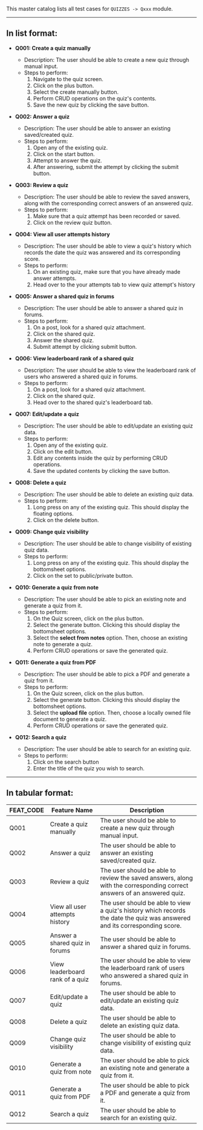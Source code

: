 This master catalog lists all test cases for `QUIZZES -> Qxxx` module.

---

## In list format:

- **Q001: Create a quiz manually**

  - Description: The user should be able to create a new quiz through manual input.
  - Steps to perform:
    1. Navigate to the quiz screen.
    2. Click on the plus button.
    3. Select the create manually button.
    4. Perform CRUD operations on the quiz's contents.
    5. Save the new quiz by clicking the save button.

- **Q002: Answer a quiz**

  - Description: The user should be able to answer an existing saved/created quiz.
  - Steps to perform:
    1. Open any of the existing quiz.
    2. Click on the start button.
    3. Attempt to answer the quiz.
    4. After answering, submit the attempt by clicking the submit button.

- **Q003: Review a quiz**

  - Description: The user should be able to review the saved answers, along with the corresponding correct answers of an answered quiz.
  - Steps to perform:
    1. Make sure that a quiz attempt has been recorded or saved.
    2. Click on the review quiz button.

- **Q004: View all user attempts history**

  - Description: The user should be able to view a quiz's history which records the date the quiz was answered and its corresponding score.
  - Steps to perform:
    1. On an existing quiz, make sure that you have already made answer attempts.
    2. Head over to the your attempts tab to view quiz attempt's history

- **Q005: Answer a shared quiz in forums**

  - Description: The user should be able to answer a shared quiz in forums.
  - Steps to perform:
    1. On a post, look for a shared quiz attachment.
    2. Click on the shared quiz.
    3. Answer the shared quiz.
    4. Submit attempt by clicking submit button.

- **Q006: View leaderboard rank of a shared quiz**

  - Description: The user should be able to view the leaderboard rank of users who answered a shared quiz in forums.
  - Steps to perform:
    1. On a post, look for a shared quiz attachment.
    2. Click on the shared quiz.
    3. Head over to the shared quiz's leaderboard tab.

- **Q007: Edit/update a quiz**

  - Description: The user should be able to edit/update an existing quiz data.
  - Steps to perform:
    1. Open any of the existing quiz.
    2. Click on the edit button.
    3. Edit any contents inside the quiz by performing CRUD operations.
    4. Save the updated contents by clicking the save button.

- **Q008: Delete a quiz**

  - Description: The user should be able to delete an existing quiz data.
  - Steps to perform:
    1. Long press on any of the existing quiz. This should display the floating options.
    2. Click on the delete button.

- **Q009: Change quiz visibility**

  - Description: The user should be able to change visibility of existing quiz data.
  - Steps to perform:
    1. Long press on any of the existing quiz. This should display the bottomsheet options.
    2. Click on the set to public/private button.

- **Q010: Generate a quiz from note**

  - Description: The user should be able to pick an existing note and generate a quiz from it.
  - Steps to perform:
    1. On the Quiz screen, click on the plus button.
    2. Select the generate button. Clicking this should display the bottomsheet options.
    3. Select the **select from notes** option. Then, choose an existing note to generate a quiz.
    4. Perform CRUD operations or save the generated quiz.

- **Q011: Generate a quiz from PDF**

  - Description: The user should be able to pick a PDF and generate a quiz from it.
  - Steps to perform:
    1. On the Quiz screen, click on the plus button.
    2. Select the generate button. Clicking this should display the bottomsheet options.
    3. Select the **upload file** option. Then, choose a locally owned file document to generate a quiz.
    4. Perform CRUD operations or save the generated quiz.

- **Q012: Search a quiz**
  - Description: The user should be able to search for an existing quiz.
  - Steps to perform:
    1. Click on the search button
    2. Enter the title of the quiz you wish to search.

---

## In tabular format:

| FEAT_CODE | Feature Name                    | Description                                                                                                                |
| --------- | ------------------------------- | -------------------------------------------------------------------------------------------------------------------------- |
| Q001      | Create a quiz manually          | The user should be able to create a new quiz through manual input.                                                         |
| Q002      | Answer a quiz                   | The user should be able to answer an existing saved/created quiz.                                                          |
| Q003      | Review a quiz                   | The user should be able to review the saved answers, along with the corresponding correct answers of an answered quiz.     |
| Q004      | View all user attempts history  | The user should be able to view a quiz's history which records the date the quiz was answered and its corresponding score. |
| Q005      | Answer a shared quiz in forums  | The user should be able to answer a shared quiz in forums.                                                                 |
| Q006      | View leaderboard rank of a quiz | The user should be able to view the leaderboard rank of users who answered a shared quiz in forums.                        |
| Q007      | Edit/update a quiz              | The user should be able to edit/update an existing quiz data.                                                              |
| Q008      | Delete a quiz                   | The user should be able to delete an existing quiz data.                                                                   |
| Q009      | Change quiz visibility          | The user should be able to change visibility of existing quiz data.                                                        |
| Q010      | Generate a quiz from note       | The user should be able to pick an existing note and generate a quiz from it.                                              |
| Q011      | Generate a quiz from PDF        | The user should be able to pick a PDF and generate a quiz from it.                                                         |
| Q012      | Search a quiz                   | The user should be able to search for an existing quiz.                                                                    |
